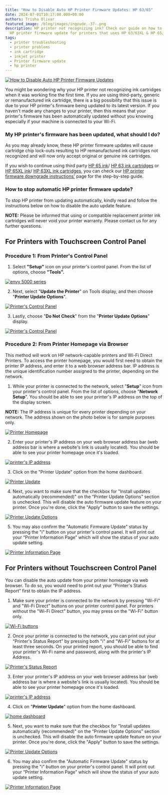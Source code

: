 ```yaml
---
title: "How to Disable Auto HP Printer Firmware Updates: HP 63/65"
date: 2024-07-01T10:17:00.000+08:00
authors: Trisha Olivar
featured_image: /blog/images/ingoude.-37-.png
description: HP printer not recognizing ink? Check our guide on how to stop auto
  HP printer firmware update for printers that uses HP 63/63XL & HP 65/65XL ink.
tags:
  - printer troubleshooting
  - printer problems
  - ink cartridge
  - inkjet printer
  - Printer firmware update
  - hp printer
---
```

[![How to Disable Auto HP Printer Firmware Updates](/blog/images/ingoude.-37-.png "How to Disable Auto HP Printer Firmware Updates")](/blog/images/ingoude.-37-.png)

You might be wondering why your HP printer not recognizing ink cartridges when it was working fine the first time. If you are using third-party, generic or remanufactured ink cartridge, there is a big possibility that this issue is due to your HP printer's firmware being updated to its latest version. If you haven't made any changes to your printer, then this means that your printer's firmware has been automatically updated without you knowing especially if your machine is connected to your Wi-Fi.

### My HP printer's firmware has been updated, what should I do?

As you may already know, these HP printer firmware updates will cause cartridge chip lock-outs resulting to HP remanufactured ink cartridges not recognized and will now only accept original or genuine ink cartridges.

If you wish to continue using third party [HP 65 ink](https://www.compandsave.com/hp/65-ink-cartridges/n9k02an-n9k01an-2-combo)/ [HP 63 ink cartridges](https://www.compandsave.com/hp/63-ink-cartridges/f6u62an-f6u61an-2-combo) or [HP 65XL ink](https://www.compandsave.com/hp/65xl-ink-cartridges/n9k04an-black)/ [HP 63XL ink cartridges](https://www.compandsave.com/hp/63xl-ink-cartridges/f6u64an-black), you can check our [HP printer firmware downgrade instructions'](https://www.compandsave.com/hp-printer-firmware-downgrade) page for the step-by-step guide.

### How to stop automatic HP printer firmware update?

To stop HP printer from updating automatically, kindly read and follow the instructions below on how to disable the auto update feature.

**NOTE:** Please be informed that using or compatible replacement printer ink cartridges will never void your printer warranty. Please contact us for any further questions.

## For Printers with Touchscreen Control Panel

### **Procedure 1: From Printer's Control Panel**

1. Select **"Setup"** icon on your printer's control panel. From the list of options, choose **"Tools".**

[![envy 5000 series](/blog/images/screenshot-2024-07-01-at-11.40.55 pm.png "envy 5000 series")](/blog/images/screenshot-2024-07-01-at-11.40.55 pm.png)

2. Next, select "**Update the Printer**" on Tools display, and then choose "**Printer Update Options**".

[![Printer's Control Panel](/blog/images/screenshot-2024-07-01-at-11.41.41 pm.png "Update the Printer")](/blog/images/screenshot-2024-07-01-at-11.41.41 pm.png)

3. Lastly, choose "**Do Not Check**" from the "**Printer Update Options**" display.

[![Printer's Control Panel](/blog/images/screenshot-2024-07-01-at-11.43.01 pm.png "Do Not Check")](/blog/images/screenshot-2024-07-01-at-11.43.01 pm.png)

### Procedure 2: From Printer Homepage via Browser

This method will work on HP network-capable printers and Wi-Fi Direct Printers. To access the printer homepage, you would first need to obtain the printer IP address, and enter it to a web browser address bar. IP address is the unique identification number assigned to the printer, depending on the network.

1. While your printer is connected to the network, select "**Setup**" icon from your printer's control panel. From the list of options, choose "**Network Setup**". You should be able to see your printer's IP address on the top of the display screen.

**NOTE:** The IP address is unique for every printer depending on your network. The address shown on the photo below is for sample purposes only.

[![Printer Homepage](/blog/images/screenshot-2024-07-01-at-11.45.41 pm.png "Printer Homepage")](/blog/images/screenshot-2024-07-01-at-11.45.41 pm.png)

2. Enter your printer's IP address on your web browser address bar (web address bar is where a website's link is usually located). You should be able to see your printer homepage once it's loaded.

[![printer's IP address](/blog/images/screenshot-2024-07-01-at-11.47.12 pm.png "printer's IP address")](/blog/images/screenshot-2024-07-01-at-11.47.12 pm.png)

3. Click on the "Printer Update" option from the home dashboard.

[![Printer Update](/blog/images/screenshot-2024-07-01-at-11.47.58 pm.png "home dashboard")](/blog/images/screenshot-2024-07-01-at-11.47.58 pm.png)

4. Next, you want to make sure that the checkbox for "Install updates automatically (recommended)" on the “Printer Update Options” section is unchecked. This will disable the auto firmware update feature on your printer. Once you're done, click the "Apply" button to save the settings.

[![Printer Update Options](/blog/images/screenshot-2024-07-01-at-11.49.00 pm.png "Printer Update Options")](/blog/images/screenshot-2024-07-01-at-11.49.00 pm.png)

5. You may also confirm the "Automatic Firmware Update" status by pressing the "i" button on your printer's control panel. It will print out your “Printer Information Page” which will show the status of your auto update setting.

[![Printer Information Page](/blog/images/screenshot-2024-07-01-at-11.50.47 pm.png "Printer Information Page")](/blog/images/screenshot-2024-07-01-at-11.50.47 pm.png)

## For Printers without Touchscreen Control Panel

You can disable the auto update from your printer homepage via web browser. To do so, you would need to print out your “Printer's Status Report” first to obtain the IP address.

1. Make sure your printer is connected to the network by pressing "Wi-Fi" and "Wi-Fi Direct" buttons on your printer control panel. For printers without the "Wi-Fi Direct" button, you may press on the "Wi-Fi" button only.

[![Wi-Fi buttons](/blog/images/screenshot-2024-07-01-at-11.52.58 pm.png "Wi-Fi buttons")](/blog/images/screenshot-2024-07-01-at-11.52.58 pm.png)

2. Once your printer is connected to the network, you can print out your “Printer's Status Report” by pressing both "i" and "Wi-Fi" buttons for at least three seconds. On your printed report, you should be able to find your printer's Wi-Fi name and password, along with the printer's IP Address.

[![Printer's Status Report](/blog/images/screenshot-2024-07-01-at-11.54.55 pm.png "Printer's Status Report")](/blog/images/screenshot-2024-07-01-at-11.54.55 pm.png)

3. Enter your printer's IP address on your web browser address bar (web address bar is where a website's link is usually located). You should be able to see your printer homepage once it's loaded.

[![printer's IP address](/blog/images/screenshot-2024-07-01-at-11.58.11 pm.png "printer's IP address")](/blog/images/screenshot-2024-07-01-at-11.58.11 pm.png)

4. Click on "**Printer Update**" option from the home dashboard.

[![home dashboard](/blog/images/screenshot-2024-07-02-at-12.01.03 am.png "home dashboard")](/blog/images/screenshot-2024-07-02-at-12.01.03 am.png)

5. Next, you want to make sure that the checkbox for "Install updates automatically (recommended)" on the “Printer Update Options” section is unchecked. This will disable the auto firmware update feature on your printer. Once you're done, click the "Apply" button to save the settings.

[![Printer Update Options](/blog/images/screenshot-2024-07-02-at-12.01.57 am.png "Printer Update Options")](/blog/images/screenshot-2024-07-02-at-12.01.57 am.png)

6. You may also confirm the "Automatic Firmware Update" status by pressing the "i" button on your printer's control panel. It will print out your “Printer Information Page” which will show the status of your auto update setting.

[![Printer Information Page](/blog/images/screenshot-2024-07-02-at-12.02.40 am.png "Printer Information Page")](/blog/images/screenshot-2024-07-02-at-12.02.40 am.png)
